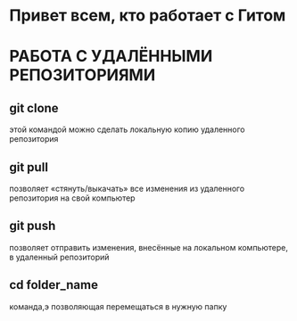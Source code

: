 # Привет всем, кто работает с Гитом
# РАБОТА С УДАЛЁННЫМИ РЕПОЗИТОРИЯМИ
## git clone
этой командой можно сделать локальную копию удаленного репозитория

## git pull 
позволяет «стянуть/выкачать» все изменения из удаленного репозитория на свой компьютер

## git push
позволяет отправить изменения, внесённые на локальном компьютере, в удаленный репозиторий

## cd folder_name
команда,э позволяющая перемещаться в нужную папку
